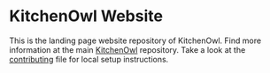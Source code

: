 # KitchenOwl Website
This is the landing page website repository of KitchenOwl.
Find more information at the main [KitchenOwl](https://github.com/TomBursch/kitchenowl) repository.
Take a look at the [contributing](./CONTRIBUTING.md) file for local setup instructions.